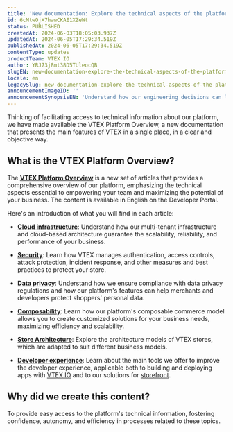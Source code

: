 ```yaml
---
title: 'New documentation: Explore the technical aspects of the platform'
id: 6cMtwOjX7hawCKAE1XZeWt
status: PUBLISHED
createdAt: 2024-06-03T18:05:03.937Z
updatedAt: 2024-06-05T17:29:34.519Z
publishedAt: 2024-06-05T17:29:34.519Z
contentType: updates
productTeam: VTEX IO
author: YRJ73j8mt38D5TUleocQB
slugEN: new-documentation-explore-the-technical-aspects-of-the-platform
locale: en
legacySlug: new-documentation-explore-the-technical-aspects-of-the-platform
announcementImageID: ''
announcementSynopsisEN: 'Understand how our engineering decisions can leverage your business with the VTEX Platform Overview documentation.'
---
```


Thinking of facilitating access to technical information about our platform, we have made available the VTEX Platform Overview, a new documentation that presents the main features of VTEX in a single place, in a clear and objective way.

## What is the VTEX Platform Overview?

The [**VTEX Platform Overview**](https://developers.vtex.com/docs/guides/vtex-platform-overview) is a new set of articles that provides a comprehensive overview of our platform, emphasizing the technical aspects essential to empowering your team and maximizing the potential of your business. The content is available in English on the Developer Portal.

Here's an introduction of what you will find in each article:

- [**Cloud infrastructure**](https://developers.vtex.com/docs/guides/cloud-infrastructure): Understand how our multi-tenant infrastructure and cloud-based architecture guarantee the scalability, reliability, and performance of your business.

- [**Security**](https://developers.vtex.com/docs/guides/security): Learn how VTEX manages authentication, access controls, attack protection, incident response, and other measures and best practices to protect your store.

- [**Data privacy**](https://developers.vtex.com/docs/guides/data-privacy): Understand how we ensure compliance with data privacy regulations and how our platform's features can help merchants and developers protect shoppers' personal data.

- [**Composability**](https://developers.vtex.com/docs/guides/composability): Learn how our platform's composable commerce model allows you to create customized solutions for your business needs, maximizing efficiency and scalability.

- [**Store Architecture**](https://developers.vtex.com/docs/guides/store-architecture): Explore the architecture models of VTEX stores, which are adapted to suit different business models.

- [**Developer experience**](https://developers.vtex.com/docs/guides/developer-experience): Learn about the main tools we offer to improve the developer experience, applicable both to building and deploying apps with [VTEX IO](https://developers.vtex.com/docs/guides/vtex-io-documentation-what-is-vtex-io) and to our solutions for [storefront](https://developers.vtex.com/docs/guides/getting-started-with-storefront-solutions).

## Why did we create this content?

To provide easy access to the platform's technical information, fostering confidence, autonomy, and efficiency in processes related to these topics.
